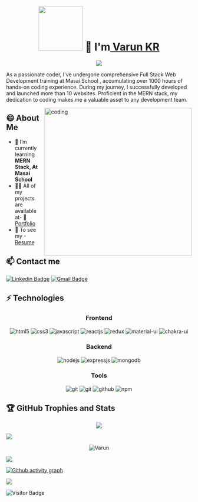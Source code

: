 <!-- <div align="center" width:"50%">
 <img src="https://user-images.githubusercontent.com/110044436/211146171-95bd2bf4-37d8-43c4-aff8-372cfff8bf5b.gif"/>
</div> -->

<h1 align="center" display="flex"><img width="120px" src="https://user-images.githubusercontent.com/110044436/211144350-68954e94-e556-41a5-9d4a-1a1bdaffb819.png"/> 🙏 I'm<a href="https://github.com/varun2696/"> Varun KR</a></h1> 

<div align="center">
 <img src="https://readme-typing-svg.herokuapp.com/?lines=Full+Stack+Web+Developer;Quick+learner;Problem+Solver;&color=teal&center=true" />
</div>


As a passionate coder, I've undergone comprehensive Full Stack Web Development training at Masai School , accumulating over 1000 hours of hands-on coding experience. During my journey, I successfully developed and launched more than 10 websites. Proficient in the MERN stack, my dedication to coding makes me a valuable asset to any development team.

<img align="right" alt="coding" width="400" src="https://img.freepik.com/free-vector/hand-drawn-web-developers_23-2148819604.jpg?size=626&ext=jpg&ga=GA1.2.1371444859.1678761522&semt=ais"/>



## 😄 About Me


- 🌱 I’m currently learning **MERN Stack, At Masai School**
- 👨‍💻 All of my projects are available at- 📑[Portfolio](https://varun2696.github.io/)
- 📄  To see my -[Resume](https://drive.google.com/file/d/1kZ12BmKJCJWiRh3YbND2zncih26N4j9h/view?usp=share_link)




## 📫 Contact me


[![Linkedin Badge](https://img.shields.io/badge/-Varun-blue?style=flat-square&logo=Linkedin&logoColor=white&link=https://www.linkedin.com/in/https://www.linkedin.com/in/varun-kr-875b37199/)](https://www.linkedin.com/in/varun-kr-875b37199/)
[![Gmail Badge](https://img.shields.io/badge/-varunkr1996@gmail.com-c14438?style=flat-square&logo=Gmail&logoColor=white&link=mailto:varunkr1996@gmail.com)](mailto:varunkr1996@gmail.com)



## ⚡ Technologies


<div>
 
 <div align="center"><h3 align="center">Frontend</h3>
<img src="https://img.shields.io/badge/html5-%23E34F26.svg?style=for-the-badge&logo=html5&logoColor=white" align="center" alt="html5">
<img src = "https://img.shields.io/badge/css3-%231572B6.svg?style=for-the-badge&logo=css3&logoColor=white" align="center" alt="css3">
<img src ="https://img.shields.io/badge/javascript-%23323330.svg?style=for-the-badge&logo=javascript&logoColor=%23F7DF1E" align="center" alt="javascript">
<img src="https://img.shields.io/badge/React-20232A?style=for-the-badge&logo=react&logoColor=61DAFB"  align="center" alt="reactjs" />
<img src="https://img.shields.io/badge/Redux-593D88?style=for-the-badge&logo=redux&logoColor=white"  align="center" alt="redux" />
<img src="https://img.shields.io/badge/Material%20UI-007FFF?style=for-the-badge&logo=mui&logoColor=white"  align="center" alt="material-ui"/>
<img src = "https://img.shields.io/badge/chakra ui-%234ED1C5.svg?style=for-the-badge&logo=chakraui&logoColor=white" align="center" alt="chakra-ui"/>
</div>
  <div align="center"><h3 align="center">Backend</h3> 
<img src="https://img.shields.io/badge/Node.js-339933?style=for-the-badge&logo=nodedotjs&logoColor=white" align="center" alt="nodejs" />
<img src="https://img.shields.io/badge/Express.js-000000?style=for-the-badge&logo=express&logoColor=white" align="center" alt="expressjs"/>
<img src="https://img.shields.io/badge/MongoDB-4EA94B?style=for-the-badge&logo=mongodb&logoColor=white" align="center" alt="mongodb"/>

 </div>
  <div align="center"><h3 align="center">Tools</h3> 
   <img src="https://img.shields.io/badge/netlify-%23000000.svg?style=for-the-badge&logo=netlify&logoColor=#00C7B7" align="center" alt="git"/>
   <img src="https://img.shields.io/badge/vercel-%23000000.svg?style=for-the-badge&logo=vercel&logoColor=whit" align="center" alt="git"/>
  <img src="https://img.shields.io/badge/GitHub-100000?style=for-the-badge&logo=github&logoColor=white"  align="center" alt="github"/>
  <img src = "https://img.shields.io/badge/NPM-%23000000.svg?style=for-the-badge&logo=npm&logoColor=white" align="center" alt="npm">
   <br/>
 </div>
</div>

<!--    -->

<!--    --> 

</div>


## 🏆 GitHub Trophies and Stats
<p align="center">
  <img src="https://github-profile-trophy.vercel.app/?username=varun2696&column=-1&theme=chalk&rank=-?&margin-w=25"/>
</P>

<img src="https://user-images.githubusercontent.com/73097560/115834477-dbab4500-a447-11eb-908a-139a6edaec5c.gif">
 
<p align="center">
<!--    <img height="150" width="150" src="https://raw.githubusercontent.com/JayantGoel001/JayantGoel001/master/WEBP/left.webp"> -->
   <img align="center" src="https://github-readme-stats.vercel.app/api?username=varun2696&count_private=true&theme=dark&animations=true&width=100%" alt="Varun"/>
<!--    <img height="150" width="150" src="https://raw.githubusercontent.com/JayantGoel001/JayantGoel001/master/WEBP/right.webp"> -->
</p>

<img src="https://user-images.githubusercontent.com/73097560/115834477-dbab4500-a447-11eb-908a-139a6edaec5c.gif">

[![Github activity graph](https://github-readme-activity-graph.cyclic.app/graph?username=varun2696&theme=rogue)](https://github.com/ashutosh00710/github-readme-activity-graph)

<img src="https://user-images.githubusercontent.com/73097560/115834477-dbab4500-a447-11eb-908a-139a6edaec5c.gif">

![Visitor Badge](https://visitor-badge.laobi.icu/badge?page_id=varun2696.varun2696)

<!--
**blackcode1996/blackcode1996** is a ✨ _special_ ✨ repository because its `README.md` (this file) appears on your GitHub profile.

Here are some ideas to get you started:

- 🔭 I’m currently working on ...
- 🌱 I’m currently learning ...
- 👯 I’m looking to collaborate on ...
- 🤔 I’m looking for help with ...
- 💬 Ask me about ...
- 📫 How to reach me: ...
- 😄 Pronouns: ...
- ⚡ Fun fact: ...
-->
